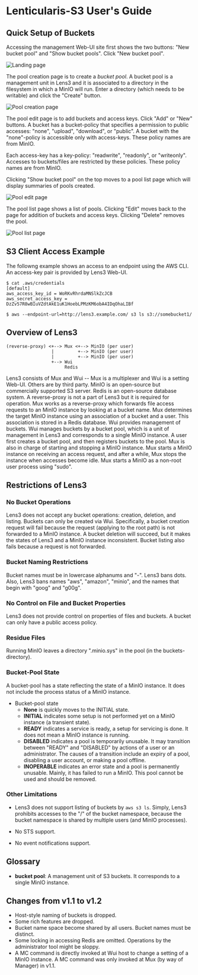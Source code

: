 # Lenticularis-S3 User's Guide

## Quick Setup of Buckets

Accessing the management Web-UI site first shows the two buttons: "New
bucket pool" and "Show bucket pools".  Click "New bucket pool".

![Landing page](ug1.jpg)

The pool creation page is to create a _bucket pool_.  A bucket pool is
a management unit in Lens3 and it is associated to a directory in the
filesystem in which a MinIO will run.  Enter a directory (which needs
to be writable) and click the "Create" button.

![Pool creation page](ug2.jpg)

The pool edit page is to add buckets and access keys.  Click "Add" or
"New" buttons.  A bucket has a bucket-policy that specifies a
permission to public accesses: "none", "upload", "download", or
"public".  A bucket with the "none"-policy is accessible only with
access-keys.  These policy names are from MinIO.

Each access-key has a key-policy: "readwrite", "readonly", or
"writeonly".  Accesses to buckets/files are restricted by these
policies.  These policy names are from MinIO.

Clicking "Show bucket pool" on the top moves to a pool list page which
will display summaries of pools created.

![Pool edit page](ug3.jpg)

The pool list page shows a list of pools.  Clicking "Edit" moves back
to the page for addition of buckets and access keys.  Clicking "Delete"
removes the pool.

![Pool list page](ug4.jpg)

## S3 Client Access Example

The followng example shows an access to an endpoint using the AWS CLI.
An access-key pair is provided by Lens3 Web-UI.

```
$ cat .aws/credentials
[default]
aws_access_key_id = WoRKvRhrdaMNSlkZcJCB
aws_secret_access_key = DzZv57R8wBIuVZdtAkE1uK1HoebLPMzKM6obA4IDqOhaLIBf

$ aws --endpoint-url=http://lens3.example.com/ s3 ls s3://somebucket1/
```

## Overview of Lens3

```
(reverse-proxy) <+-->︎ Mux <+--> MinIO (per user)
                 |         +--> MinIO (per user)
                 |         +--> MinIO (per user)
                 +--> Wui
                      Redis
```

Lens3 consists of Mux and Wui -- Mux is a multiplexer and Wui is a
setting Web-UI.  Others are by third party.  MinIO is an open-source
but commercially supported S3 server.  Redis is an open-source
database system.  A reverse-proxy is not a part of Lens3 but it is
required for operation.  Mux works as a reverse-proxy which forwards
file access requests to an MinIO instance by looking at a bucket name.
Mux determines the target MinIO instance using an association of a
bucket and a user.  This association is stored in a Redis database.
Wui provides management of buckets.  Wui manages buckets by a bucket
pool, which is a unit of management in Lens3 and corresponds to a
single MinIO instance.  A user first creates a bucket pool, and then
registers buckets to the pool.  Mux is also in charge of starting and
stopping a MinIO instance.  Mux starts a MinIO instance on receiving
an access request, and after a while, Mux stops the instance when
accesses become idle.  Mux starts a MinIO as a non-root user process
using "sudo".

## Restrictions of Lens3

### No Bucket Operations

Lens3 does not accept any bucket operations: creation, deletion, and
listing.  Buckets can only be created via Wui.  Specifically, a bucket
creation request will fail because the request (applying to the root
path) is not forwarded to a MinIO instance.  A bucket deletion will
succeed, but it makes the states of Lens3 and a MinIO instance
inconsistent.  Bucket listing also fails because a request is not
forwarded.

### Bucket Naming Restrictions

Bucket names must be in lowercase alphanums and "-".  Lens3 bans dots.
Also, Lens3 bans names "aws", "amazon", "minio", and the names that
begin with "goog" and "g00g".

### No Control on File and Bucket Properties

Lens3 does not provide control on properties of files and buckets.  A
bucket can only have a public access policy.

### Residue Files

Running MinIO leaves a directory ".minio.sys" in the pool (in the
buckets-directory).

### Bucket-Pool State

A bucket-pool has a state reflecting the state of a MinIO instance.
It does not include the process status of a MinIO instance.

* Bucket-pool state
  * __None__ is quickly moves to the INITIAL state.
  * __INITIAL__ indicates some setup is not performed yet on a MinIO
    instance (a transient state).
  * __READY__ indicates a service is ready, a setup for servicing is
    done.  It does not mean a MinIO instance is running.
  * __DISABLED__ indicates a pool is temporarily unusable.  It may
    transition between "READY" and "DISABLED" by actions of a user or
    an administrator.  The causes of a transition include an
    expiry of a pool, disabling a user account, or making a pool
    offline.
  * __INOPERABLE__ indicates an error state and a pool is permanently
    unusable.  Mainly, it has failed to run a MinIO.  This pool cannot
    be used and should be removed.

### Other Limitations

* Lens3 does not support listing of buckets by `aws s3 ls`.  Simply,
Lens3 prohibits accesses to the "/" of the bucket namespace, because
the bucket namespace is shared by multiple users (and MinIO
processes).

* No STS support.

* No event notifications support.

## Glossary

* __bucket pool__: A management unit of S3 buckets.  It corresponds to
  a single MinIO instance.

## Changes from v1.1 to v1.2

* Host-style naming of buckets is dropped.
* Some rich features are dropped.
* Bucket name space become shared by all users.  Bucket names must be
  distinct.
* Some locking in accessing Redis are omitted.  Operations by the
  administrator tool might be sloppy.
* A MC command is directly invoked at Wui host to change a setting of
  a MinIO instance.  A MC command was only invoked at Mux (by way of
  Manager) in v1.1.
